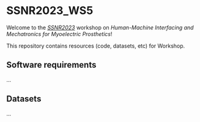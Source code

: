 # SSNR2023_WS5
Welcome to the [*SSNR2023*](https://2023.summerschoolneurorehabilitation.org/portfolio/social-program/) workshop on *Human-Machine Interfacing and Mechatronics for Myoelectric Prosthetics*!

This repository contains resources (code, datasets, etc) for Workshop.

## Software requirements
...
## Datasets
...
